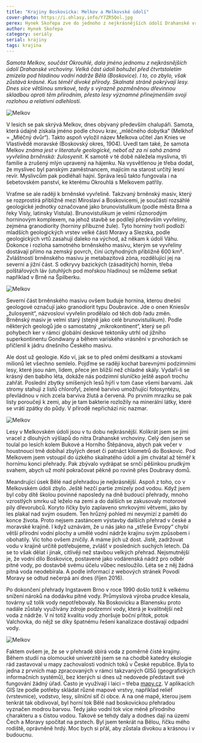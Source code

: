 ```yaml
---
title: "Krajiny Boskovicka: Melkov a Melkovské údolí"
cover-photo: https://i.ohlasy.info/Y7ZR5Qol.jpg
perex: Hynek Skořepa zve do jednoho z nejkrásnějších údolí Drahanské vrchoviny, jehož podstatná část před čtvrt stoletím zmizela na dně boskovické vodní nádrže. I tak zde zůstal kus krásné, divoké přírody.
author: Hynek Skořepa
category: seriály
serial: krajiny
tags: krajina
---
```


*Samota Melkov, součást Okrouhlé, dala jméno jednomu z nejkrásnějších údolí Drahanské vrchoviny. Velká část údolí bohužel před čtvrtstoletím zmizela pod hladinou vodní nádrže Bělá (Boskovice). I to, co zbylo, však zůstává krásné. Kus téměř divoké přírody. Skalnaté stráně pokrývají lesy. Dnes sice většinou smrkové, tedy s výrazně pozměněnou dřevinnou skladbou oproti těm přírodním, přesto lesy významné přinejmenším svojí rozlohou a relativní odlehlostí.*

<img src="https://i.ohlasy.info/Y7ZR5Qo.jpg" alt="Melkov" class="img-responsive img-popup" data-author="Hynek Skořepa">

V lesích se pak skrývá Melkov, dnes obývaný především chalupáři. Samota, která údajně získala jméno podle chovu krav, „mléčného dobytka“ (Melkhof = „Mléčný dvůr“). Takto aspoň vyložil název Melkova učitel Jan Knies ve Vlastivědě moravské (Boskovský okres, 1904). Uvedl tam také, že samota Melkov *známa jest v literatuře geologické, neboť až za ní sahá známá vyvřelina brněnská: žulosyenit*. K samotě v té době náležela myslivna, tři familie a zrušený mlýn upravený na hájenku. Na vysvětlenou je třeba dodat, že myslivec byl panským zaměstnancem, majícím na starost určitý lesní revír. Myslivcům pak podléhali hajní. Správa lesů takto fungovala i na šebetovském panství, ke kterému Okrouhlá s Melkovem patřily.

Vraťme se ale raději k brněnské vyvřelině. Takzvaný brněnský masiv, který se rozprostírá přibližně mezi Miroslaví a Boskovicemi, je součástí rozsáhlé geologické jednotky označované jako brunovistulikum (podle města Brna a řeky Visly, latinsky Vistula). Brunovistulikum je velmi různorodým horninovým komplexem, na jehož stavbě se podílejí především vyvřeliny, zejména granodiority (horniny příbuzné žule). Tyto horniny tvoří podloží mladších geologických vrstev velké části Moravy a Slezska, podle geologických vrtů zasahují daleko na východ, až někam k údolí Váhu. Dokonce i rozloha samotného brněnského masivu, kterým se vyvřeliny dostávají přímo na zemský povrch, činí úctyhodných přibližně 600 km². Zvláštností brněnského masivu je metabazitová zóna, rozdělující jej na severní a jižní část. S odkryvy bazických (zásaditých) hornin, třeba polštářových láv (utuhlých pod mořskou hladinou) se můžeme setkat například v Brně na Špilberku.

<img src="https://i.ohlasy.info/nhhNmpk.jpg" alt="Melkov" class="img-responsive img-popup" data-author="Hynek Skořepa">

Severní část brněnského masivu ovšem buduje hornina, kterou dnešní geologové označují jako granodiorit typu Doubravice. Jde o onen Kniesův „žulosyenit“, názvosloví vyvřelin prodělalo od těch dob řadu změn. Brněnský masiv je velmi starý (stejně jako celé brunovistulikum). Podle některých geologů jde o samostatný „mikrokontinent“, který se při pohybech ker v rámci globální deskové tektoniky utrhl od jižního superkontinentu Gondwany a během variského vrásnění v prvohorách se přičlenil k jádru dnešního Českého masivu.

Ale dost už geologie. Kdo ví, jak se to před oněmi desítkami a stovkami milionů let všechno semlelo. Pojďme se raději kochat barevnými podzimními lesy, které jsou nám, lidem, přece jen bližší než chladné skály. Vydaří-li se krásný den babího léta, dokáže nás podzimní sluníčko ještě aspoň trochu zahřát. Poslední zbytky smíšených lesů hýří v tom čase všemi barvami. Jak stromy stahují z listů chlorofyl, zelené barvivo umožňující fotosyntézu, převládnou v nich zcela barviva žlutá a červená. Po prvním mrazíku se pak listy poroučejí k zemi, aby je tam bakterie rozložily na minerální látky, které se vrátí zpátky do půdy. V přírodě nepřichází nic nazmar.

<img src="https://i.ohlasy.info/vb03w8Q.jpg" alt="Melkov" class="img-responsive img-popup" data-author="Hynek Skořepa">

Lesy v Melkovském údolí jsou v tu dobu nejkrásnější. Kolikrát jsem se jimi vracel z dlouhých výšlapů do nitra Drahanské vrchoviny. Celý den jsem se toulal po lesích kolem Bukové a Horního Štěpánova, abych pak večer v houstnoucí tmě dobíhal zbylých deset či patnáct kilometrů do Boskovic. Pod Melkovem jsem vstoupil do úzkého skalnatého údolí a jím chvátal až téměř k hornímu konci přehrady. Pak zbývalo vydrápat se srnčí pěšinkou prudkým svahem, abych už mohl pokračovat pěkně po rovině přes Doubravy domů.

Meandrující úsek Bělé nad přehradou je nejkrásnější. Aspoň z toho, co v Melkovském údolí zbylo. Ještě hezčí partie zmizely pod vodou. Když jsem byl coby dítě školou povinné naposledy na dně budoucí přehrady, mnoho vzrostlých smrku už leželo na zemi a do dalších se zakusovaly motorové pily dřevorubců. Koryto říčky bylo zaplaveno smrkovými větvemi, jako by les plakal nad svým osudem. Ten hrůzný pohled mi nevymizí z paměti do konce života. Proto nejsem zastáncem výstavby dalších přehrad v české a moravské krajině. I když uznávám, že u nás jako na „střeše Evropy“ chybí větší přírodní vodní plochy a umělé vodní nádrže krajinu svým způsobem i obohatily. Víc toho ovšem zničily. A máme jich už dost. Jistě, zadržovat vodu v krajině určitě potřebujeme, zvlášť v posledních suchých letech. Dá se to však dělat i jinak, citlivěji než stavbou velkých přehrad. Nejsmutnější je, že vodní dílo Boskovice, postavené jako vodárenská nádrž pro odběr pitné vody, po dostavbě svému účelu vůbec nesloužilo. Léta se z něj žádná pitná voda neodebírala. A podle informací z webových stránek Povodí Moravy se odtud nečerpá ani dnes (říjen 2016).

Po dokončení přehrady Ingstavem Brno v roce 1990 došlo totiž k velkému snížení nároků na dodávku pitné vody. Průmyslová výroba prudce klesala, továrny už tolik vody nepotřebovaly. Na Boskovicku a Blanensku proto nadále zůstaly využívány zdroje podzemní vody, která je kvalitnější než voda z nádrže. V ní totiž kvalitu vody zhoršuje boční přítok, potok Valchovka, do nějž se díky špatnému řešení kanalizace dostávají odpadní vody.

<img src="https://i.ohlasy.info/s53kDl5.jpg" alt="Melkov" class="img-responsive img-popup" data-author="Hynek Skořepa">

Faktem ovšem je, že se v přehradě sbírá voda z poměrně čisté krajiny. Během studií na olomoucké univerzitě jsem se na chodbě katedry ekologie rád zastavoval u mapy zachovalosti vodních toků v České republice. Byla to jedna z prvních map zpracovaných v rámci takzvaných GISů (geografických informačních systémů), bez kterých si dnes už nedovede představit své fungování žádný úřad. Často je využívají i laici – třeba [mapy.cz](https://mapy.cz/s/1ar8h). V aplikacích GIS lze podle potřeby skládat různé mapové vrstvy, například reliéf (vrstevnice), vodstvo, lesy, silniční síť či obce. A na oné mapě, kterou jsem tenkrát tak obdivoval, byl horní tok Bělé nad boskovickou přehradou vyznačen modrou barvou. Tedy jako vodní tok více méně přírodního charakteru a s čistou vodou. Takové se tehdy daly a dodnes dají na území Čech a Moravy spočítat na prstech. Byl jsem tenkrát na Bělou, říčku mého rodiště, oprávněně hrdý. Moc bych si přál, aby zůstala divokou a krásnou i v budoucnu.

